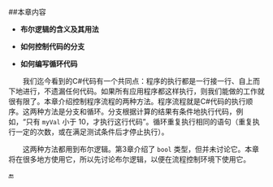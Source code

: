 ##本章内容


* **布尔逻辑的含义及其用法**

* **如何控制代码的分支**

* **如何编写循环代码**


&emsp;&emsp;我们迄今看到的C#代码有一个共同点：程序的执行都是一行接一行、自上而下地进行，不遗漏任何代码。如果所有应用程序都这样执行，则我们能做的工作就很有限了。本章介绍控制程序流程的两种方法。程序流程就是C#代码的执行顺序。这两种方法是分支和循环。分支根据计算的结果有条件地执行代码，例如，“只有 `myVal` 小于 10，才执行这行代码”。循环重复执行相同的语句（重复执行一定的次数，或在满足测试条件后才停止执行）。

&emsp;&emsp;这两种方法都用到布尔逻辑。第3章介绍了 `bool` 类型，但并未讨论它。本章将在很多地方使用它，所以先讨论布尔逻辑，以便在流程控制环境下使用它。










🔚

